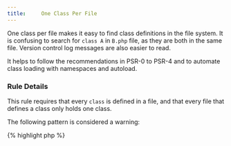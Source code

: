 ```yaml
---
title:     One Class Per File
---
```


One class per file makes it easy to find class definitions in the file system. It is confusing to search for `class A` in `B.php` file, as they are both in the same file. Version control log messages are also easier to read.

It helps to follow the recommendations in PSR-0 to PSR-4 and to automate class loading with namespaces and autoload. 


### Rule Details

This rule requires that every `class` is defined in a file, and that every file that defines a class only holds one class.

The following pattern is considered a warning:

{% highlight php %}
<?php
class a { /**/ }

class b extends a { /**/ }

{% endhighlight %}{: .warning }


The following code is considered legit: 

{% highlight php %}
<?php
class a { /**/ }

{% endhighlight %}{: .good }


Another file: 

{% highlight php %}
<?php
class b extends a { /**/ }

{% endhighlight %}{: .good }


### When Not To Use This Rule

If you have some mechanism that compiles all classes into one file for faster loading, this rule may be ignored for that kind of file.


### Further Reading

* [PSR-1: Side effects](http://www.php-fig.org/psr/psr-0)
* [PSR-1: Side effects](http://www.php-fig.org/psr/psr-4)